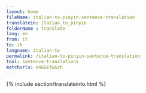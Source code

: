```yaml
---
layout: home
fileName: italian-to-pinyin-sentence-translation
translatein: italian_to_pinyin
folderName : translate
lang: en
from: it
to: zh
langname: italian-to
permalink: /italian-to-pinyin-sentence-translation
tool: sentence-translations
matchurls: en&&it&&zh
---
```

{% include section/translateinto.html %}
